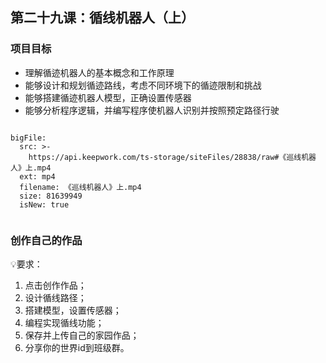 

<script>  window.global.courseIdentity = 'papa_planet-30' </script>
<script src="https://qiniu-public.keepwork.com/videoProcessEvent.js"></script>

## 第二十九课：循线机器人（上）


### 项目目标
  - 理解循迹机器人的基本概念和工作原理
  - 能够设计和规划循迹路线，考虑不同环境下的循迹限制和挑战
  - 能够搭建循迹机器人模型，正确设置传感器
  - 能够分析程序逻辑，并编写程序使机器人识别并按照预定路径行驶

```@BigFile

bigFile:
  src: >-
    https://api.keepwork.com/ts-storage/siteFiles/28838/raw#《巡线机器人》上.mp4
  ext: mp4
  filename: 《巡线机器人》上.mp4
  size: 81639949
  isNew: true
          
```



### 创作自己的作品
  
💡要求：
1. 点击创作作品；
2. 设计循线路径；
3. 搭建模型，设置传感器；
4. 编程实现循线功能；
5. 保存并上传自己的家园作品；
6. 分享你的世界id到班级群。

